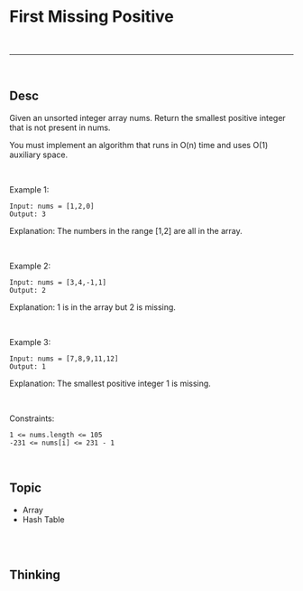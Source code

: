 # First Missing Positive

<br>

---

<br>

## Desc

Given an unsorted integer array nums. Return the smallest positive integer that is not present in nums.

You must implement an algorithm that runs in O(n) time and uses O(1) auxiliary space.

<br>

Example 1:

```
Input: nums = [1,2,0]
Output: 3
```

Explanation: The numbers in the range [1,2] are all in the array.

<br>

Example 2:

```
Input: nums = [3,4,-1,1]
Output: 2
```

Explanation: 1 is in the array but 2 is missing.

<br>


Example 3:

```
Input: nums = [7,8,9,11,12]
Output: 1
```

Explanation: The smallest positive integer 1 is missing.

<br>

Constraints:

```
1 <= nums.length <= 105
-231 <= nums[i] <= 231 - 1
```

<br>

## Topic

* Array
* Hash Table

<br>
<br>

## Thinking


